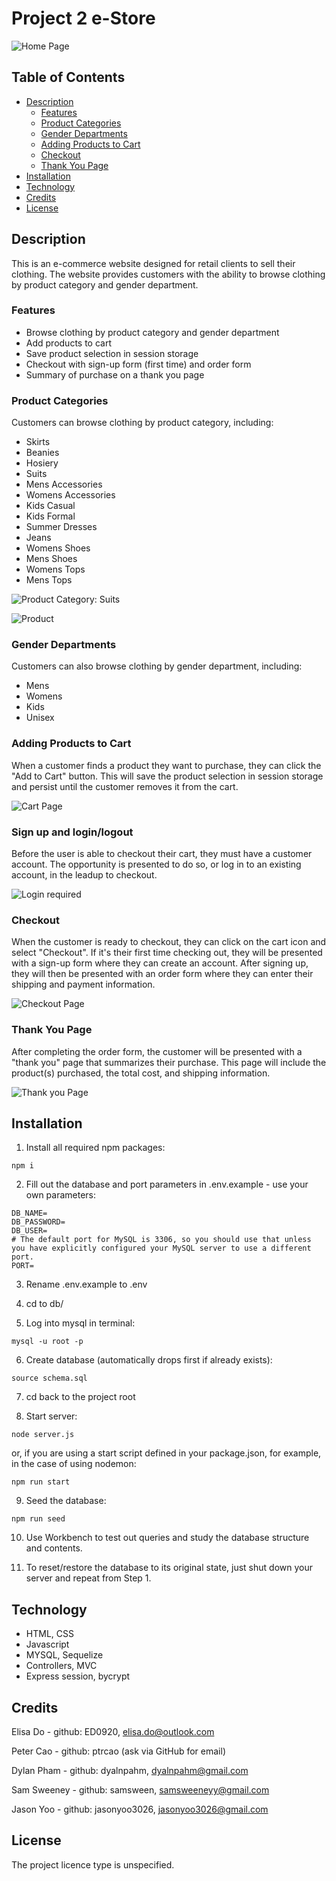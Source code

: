 # Project 2 e-Store

![Home Page](/readme-assets/images/readme-ss-localhost_3001_.png)

## Table of Contents
- [Description](#description)
    - [Features](#features)
    - [Product Categories](#product-categories)
    - [Gender Departments](#gender-departments)
    - [Adding Products to Cart](#adding-products-to-cart)
    - [Checkout](#checkout)
    - [Thank You Page](#thank-you-page)
- [Installation](#installation)
- [Technology](#technology)
- [Credits](#credits)
- [License](#license)

## Description

This is an e-commerce website designed for retail clients to sell their clothing. The website provides customers with the ability to browse clothing by product category and gender department.

### Features
* Browse clothing by product category and gender department
* Add products to cart
* Save product selection in session storage
* Checkout with sign-up form (first time) and order form
* Summary of purchase on a thank you page

### Product Categories
Customers can browse clothing by product category, including:

* Skirts
* Beanies
* Hosiery
* Suits
* Mens Accessories
* Womens Accessories
* Kids Casual
* Kids Formal
* Summer Dresses
* Jeans
* Womens Shoes
* Mens Shoes
* Womens Tops
* Mens Tops

![Product Category: Suits](/readme-assets/images/readme-ss-localhost_3001_product-category_4.png)

![Product](/readme-assets/images/readme-ss-localhost_3001_product_31.png)

### Gender Departments
Customers can also browse clothing by gender department, including:

* Mens
* Womens
* Kids
* Unisex

### Adding Products to Cart
When a customer finds a product they want to purchase, they can click the "Add to Cart" button. This will save the product selection in session storage and persist until the customer removes it from the cart.

![Cart Page](/readme-assets/images/localhost_3001_cart.png)

### Sign up and login/logout
Before the user is able to checkout their cart, they must have a customer account.  The opportunity is presented to do so, or log in to an existing account, in the leadup to checkout.

![Login required](/readme-assets/images/localhost_3001_login.png)

### Checkout
When the customer is ready to checkout, they can click on the cart icon and select "Checkout". If it's their first time checking out, they will be presented with a sign-up form where they can create an account. After signing up, they will then be presented with an order form where they can enter their shipping and payment information.

![Checkout Page](/readme-assets/images/localhost_3001_checkout.png)

### Thank You Page
After completing the order form, the customer will be presented with a "thank you" page that summarizes their purchase. This page will include the product(s) purchased, the total cost, and shipping information.

![Thank you Page](/readme-assets/images/localhost_3001_thank-you_11.png)



## Installation

1. Install all required npm packages:
```
npm i
```

2. Fill out the database and port parameters in .env.example - use your own parameters:
```
DB_NAME=
DB_PASSWORD=
DB_USER=
# The default port for MySQL is 3306, so you should use that unless you have explicitly configured your MySQL server to use a different port.
PORT=
```

3. Rename .env.example to .env

4. cd to db/ 

5. Log into mysql in terminal:
```
mysql -u root -p
```

6. Create database (automatically drops first if already exists):
```
source schema.sql
```
7. cd back to the project root

8. Start server:
```
node server.js
```
or, if you are using a start script defined in your package.json, for example, in the case of using nodemon:
```
npm run start
```

9. Seed the database:
```
npm run seed
```

10. Use Workbench to test out queries and study the database structure and contents.

11. To reset/restore the database to its original state, just shut down your server and repeat from Step 1.

<!-- 
## Usage
To use this application:
The user must login to the page, by either signing up or logining in for the products to appear.
The user must then navigate the store looking at different article of clothings, once a desired product is found, click on one of the products, as shown below.
![Suits](/readme-ss-localhost_3001_product-category_4.png)

After clicking on a product, the below page should appear. 

![Product](/readme-ss-localhost_3001_product_31.png)

The user must then click add to cart, if he or she wishes to purchase the product.
Once all items have been added to cart, click on the cart icon at the top right to checkout, users must then fill in their details.
Click place order and wait for the product to arrive! -->

## Technology

* HTML, CSS
* Javascript
* MYSQL, Sequelize
* Controllers, MVC
* Express session, bycrypt

## Credits

Elisa Do - github: ED0920, elisa.do@outlook.com

Peter Cao - github: ptrcao (ask via GitHub for email)

Dylan Pham - github: dyalnpahm, dyalnpahm@gmail.com

Sam Sweeney - github: samsween, samsweeneyy@gmail.com

Jason Yoo - github: jasonyoo3026, jasonyoo3026@gmail.com

## License

The project licence type is unspecified.